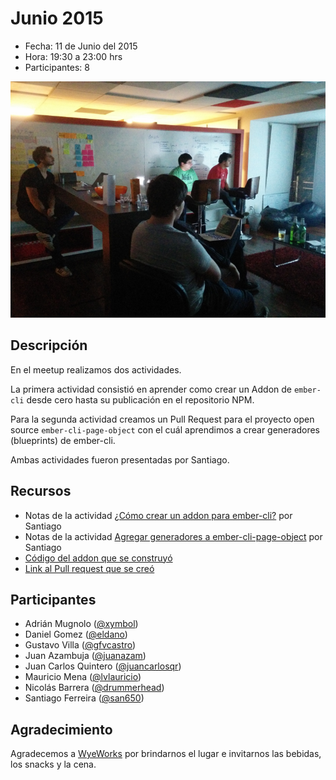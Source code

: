 # Junio 2015

* Fecha: 11 de Junio del 2015
* Hora: 19:30 a 23:00 hrs
* Participantes: 8

![Ember meetup](./photo.jpg)

## Descripción

En el meetup realizamos dos actividades.

La primera actividad consistió en aprender como crear un Addon de `ember-cli`
desde cero hasta su publicación en el repositorio NPM.

Para la segunda actividad creamos un Pull Request para el proyecto open source
`ember-cli-page-object` con el cuál aprendimos a crear generadores (blueprints)
de ember-cli.

Ambas actividades fueron presentadas por Santiago.

## Recursos

* Notas de la actividad [¿Cómo crear un addon para ember-cli?](./ember-cli-addon.md) por Santiago
* Notas de la actividad [Agregar generadores a ember-cli-page-object](./add-generators.md) por Santiago
* [Código del addon que se construyó](https://github.com/ember-montevideo/ember-cli-scroll-to-here)
* [Link al Pull request que se creó](https://github.com/san650/ember-cli-page-object/pull/27)

## Participantes

* Adrián Mugnolo ([@xymbol](https://github.com/xymbol))
* Daniel Gomez ([@eldano](https://github.com/eldano))
* Gustavo Villa ([@gfvcastro](https://github.com/gfvcastro))
* Juan Azambuja ([@juanazam](https://github.com/juanazam))
* Juan Carlos Quintero ([@juancarlosqr](https://github.com/juancarlosqr))
* Mauricio Mena ([@lvlauricio](https://github.com/lvl4ul2i))
* Nicolás Barrera ([@drummerhead](https://github.com/drummerhead))
* Santiago Ferreira ([@san650](https://github.com/san650))

## Agradecimiento

Agradecemos a [WyeWorks](https://wyeworks.com/) por brindarnos el lugar e
invitarnos las bebidas, los snacks y la cena.
